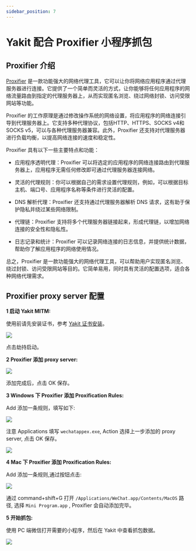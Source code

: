 ```yaml
---
sidebar_position: 7
---
```

# Yakit 配合 Proxifier 小程序抓包

## Proxifier 介绍

[Proxifier](https://www.proxifier.com/) 是一款功能强大的网络代理工具，它可以让你将网络应用程序通过代理服务器进行连接。它提供了一个简单而灵活的方式，让你能够将任何应用程序的网络流量路由到指定的代理服务器上，从而实现匿名浏览、绕过网络封锁、访问受限网站等功能。

Proxifier 的工作原理是通过修改操作系统的网络设置，将应用程序的网络连接引导到代理服务器上。它支持多种代理协议，包括HTTP、HTTPS、SOCKS v4和SOCKS v5，可以与各种代理服务器兼容。此外，Proxifier 还支持对代理服务器进行负载均衡，以提高网络连接的速度和稳定性。

Proxifier 具有以下一些主要特点和功能：

 - 应用程序透明代理：Proxifier 可以将选定的应用程序的网络连接路由到代理服务器上，应用程序无需任何修改即可通过代理服务器连接网络。

 - 灵活的代理规则：你可以根据自己的需求设置代理规则，例如，可以根据目标主机、端口号、应用程序名称等条件进行灵活的配置。

 - DNS 解析代理：Proxifier 还支持通过代理服务器解析 DNS 请求，这有助于保护隐私并绕过某些网络限制。

 - 代理链：Proxifier 支持将多个代理服务器链接起来，形成代理链，以增加网络连接的安全性和隐私性。

 - 日志记录和统计：Proxifier 可以记录网络连接的日志信息，并提供统计数据，帮助你了解应用程序的网络使用情况。

总之，Proxifier 是一款功能强大的网络代理工具，可以帮助用户实现匿名浏览、绕过封锁、访问受限网站等目的。它简单易用，同时具有灵活的配置选项，适合各种网络代理需求。

## Proxifier proxy server 配置

**1 启动 Yakit MITM:**

使用前请先安装证书，参考 [Yakit 证书安装](/products/expert-mode/mitm/hijack-configuration#ca证书的安装)。

![](/img/products/yakit/WeChatAppEx-1.png)

点击劫持启动。

**2 Proxifier 添加 proxy server:**

![](/img/products/yakit/WeChatAppEx-2.png)

添加完成后，点击 OK 保存。

**3 Windows 下 Proxifier 添加 Proxification Rules:**

Add 添加一条规则，填写如下:

![](/img/products/yakit/WeChatAppEx-3.png)

注意 Applications 填写 `wechatappex.exe`, Action 选择上一步添加的 proxy server, 点击 OK 保存。

![](/img/products/yakit/WeChatAppEx-4.png)


**4 Mac 下 Proxifier 添加 Proxification Rules:**

Add 添加一条规则,通过按钮点击:

![](/img/products/yakit/WeChatAppEx-6.png)

通过 command+shift+G 打开 `/Applications/WeChat.app/Contents/MacOS` 路径, 选择 `Mini Program.app` , Proxifier 会自动添加完毕。

**5 开始抓包:**

使用 PC 端微信打开需要的小程序，然后在 Yakit 中查看抓包数据。

![](/img/products/yakit/WeChatAppEx-6.png)

